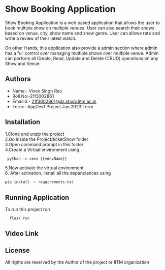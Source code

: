
# Show Booking Application

Show Booking Application is a web based application that allows the user to book multiple show on multiple venues. User can also search their shows based on venue, city, show name and show genre. User can allows rate and write a review of their latest watch.

On other Hands, this application also provide a admin section where admin has a full control over managing multiple shows over multiple venue. Admin can perform all Create, Read, Update and Delete (CRUD) operations  on any Show and Venue.




## Authors

* Name:- Vivek Singh Rao  
* Roll No:-21f3002861
* EmailId:- 21f3002861@ds.study.iitm.ac.in  
* Term:- AppDev1 Project Jan 2023 Term


## Installation

1.Clone and unzip the  project  
2.Go inside the Project/ticketShow folder  
3.Open command prompt in this folder  
4.Create a Virtual environment using
```bash
 python -m venv {{venvName}}
```  
5.Now activate the virtual environment  
6. After activation, install all the depenciences using 
  ```bash
 pip install -r requirements.txt
```   

  
    
## Running Application

To run this project run

```bash
  flask run
```


## Video Link


## License
All rights are reserved by the Author of the project or IITM organization


